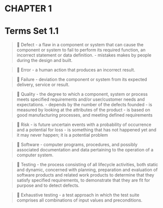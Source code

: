 # CHAPTER 1

# Terms Set 1.1



> &#x1F539; Defect - a flaw in a component or system that can cause the component or system to fail to 	perform its required function, an incorrect statement or data definition.
	- mistakes makes by people during the design and built.

> &#x1F539; Error - a human action that produces an incorrect result.

> &#x1F539; Failure - deviation the component or system from its expected delivery, service or result.

> &#x1F539; Quality - the degree to which a component, system or process meets specified 		  	requirements and/or user/customer needs and expectations.
	     - depends by the number of the defects founded
	     - is measured by looking at the attributes of the product
	     - is based on good manufacturing processes, and meeting defined requirements

> &#x1F539; Risk	 - is future uncertain events with a probability of occurrence and a potential for 	loss
	 - is something that has not happened yet and it may never happen; it is a 		potential problem

> &#x1F539; Software - computer programs, procedures, and possibly associated documentation and data 	pertaining to the operation of a computer system.

> &#x1F539; Testing - the process consisting of all lifecycle activities, both static and dynamic, 		concerned with planning, preparation and evaluation of software products and 		related work products to determine that they satisfy specified requirements, to 	demonstrate that they are fit for purpose and to detect defects.

> &#x1F539; Exhaustive testing - a test approach in which the test suite comprises all combinations of input values and preconditions.
